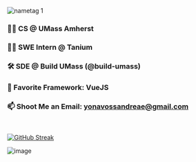 ![nametag 1](https://user-images.githubusercontent.com/76519301/234890624-813a9908-f010-4dce-88aa-c89e23be44ef.png)

### 👨‍🎓 CS @ UMass Amherst
### 🧑‍💻 SWE Intern @ Tanium
### 🛠️ SDE @ Build UMass (@build-umass)
### 💚 Favorite Framework: VueJS
### 📫 Shoot Me an Email: yonavossandreae@gmail.com

<br>

[![GitHub Streak](http://github-readme-streak-stats.herokuapp.com?user=yonava&theme=dark)](https://git.io/streak-stats)

![image](https://github.com/Yonava/yonava/assets/76519301/b296c188-1490-43a4-8845-42765bf847f0)


